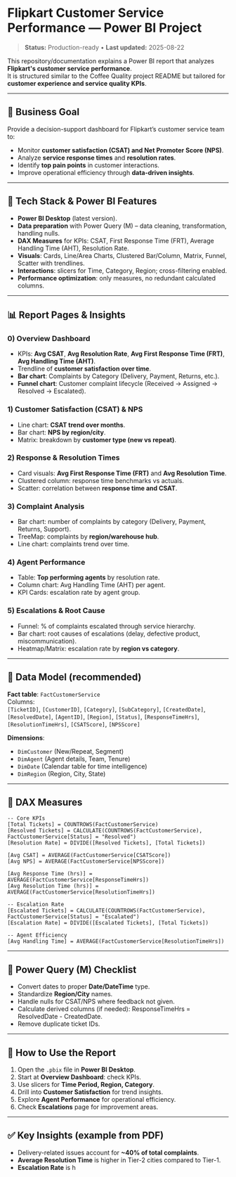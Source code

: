 # Flipkart Customer Service Performance — Power BI Project

> **Status:** Production-ready • **Last updated:** 2025-08-22

This repository/documentation explains a Power BI report that analyzes **Flipkart's customer service performance**.  
It is structured similar to the Coffee Quality project README but tailored for **customer experience and service quality KPIs**.

---

## 📌 Business Goal

Provide a decision-support dashboard for Flipkart’s customer service team to:
- Monitor **customer satisfaction (CSAT) and Net Promoter Score (NPS)**.  
- Analyze **service response times** and **resolution rates**.  
- Identify **top pain points** in customer interactions.  
- Improve operational efficiency through **data-driven insights**.  

---

## 🧰 Tech Stack & Power BI Features

- **Power BI Desktop** (latest version).  
- **Data preparation** with Power Query (M) – data cleaning, transformation, handling nulls.  
- **DAX Measures** for KPIs: CSAT, First Response Time (FRT), Average Handling Time (AHT), Resolution Rate.  
- **Visuals**: Cards, Line/Area Charts, Clustered Bar/Column, Matrix, Funnel, Scatter with trendlines.  
- **Interactions**: slicers for Time, Category, Region; cross-filtering enabled.  
- **Performance optimization**: only measures, no redundant calculated columns.  

---

## 📊 Report Pages & Insights

### 0) **Overview Dashboard**
- KPIs: **Avg CSAT**, **Avg Resolution Rate**, **Avg First Response Time (FRT)**, **Avg Handling Time (AHT)**.  
- Trendline of **customer satisfaction over time**.  
- **Bar chart**: Complaints by Category (Delivery, Payment, Returns, etc.).  
- **Funnel chart**: Customer complaint lifecycle (Received → Assigned → Resolved → Escalated).  

### 1) **Customer Satisfaction (CSAT) & NPS**
- Line chart: **CSAT trend over months**.  
- Bar chart: **NPS by region/city**.  
- Matrix: breakdown by **customer type (new vs repeat)**.  

### 2) **Response & Resolution Times**
- Card visuals: **Avg First Response Time (FRT)** and **Avg Resolution Time**.  
- Clustered column: response time benchmarks vs actuals.  
- Scatter: correlation between **response time and CSAT**.  

### 3) **Complaint Analysis**
- Bar chart: number of complaints by category (Delivery, Payment, Returns, Support).  
- TreeMap: complaints by **region/warehouse hub**.  
- Line chart: complaints trend over time.  

### 4) **Agent Performance**
- Table: **Top performing agents** by resolution rate.  
- Column chart: Avg Handling Time (AHT) per agent.  
- KPI Cards: escalation rate by agent group.  

### 5) **Escalations & Root Cause**
- Funnel: % of complaints escalated through service hierarchy.  
- Bar chart: root causes of escalations (delay, defective product, miscommunication).  
- Heatmap/Matrix: escalation rate by **region vs category**.  

---

## 🧱 Data Model (recommended)

**Fact table**: `FactCustomerService`  
Columns:  
`[TicketID]`, `[CustomerID]`, `[Category]`, `[SubCategory]`, `[CreatedDate]`, `[ResolvedDate]`, `[AgentID]`, `[Region]`, `[Status]`, `[ResponseTimeHrs]`, `[ResolutionTimeHrs]`, `[CSATScore]`, `[NPSScore]`  

**Dimensions**:  
- `DimCustomer` (New/Repeat, Segment)  
- `DimAgent` (Agent details, Team, Tenure)  
- `DimDate` (Calendar table for time intelligence)  
- `DimRegion` (Region, City, State)  

---

## 🧮 DAX Measures

```DAX
-- Core KPIs
[Total Tickets] = COUNTROWS(FactCustomerService)
[Resolved Tickets] = CALCULATE(COUNTROWS(FactCustomerService), FactCustomerService[Status] = "Resolved")
[Resolution Rate] = DIVIDE([Resolved Tickets], [Total Tickets])

[Avg CSAT] = AVERAGE(FactCustomerService[CSATScore])
[Avg NPS] = AVERAGE(FactCustomerService[NPSScore])

[Avg Response Time (hrs)] = AVERAGE(FactCustomerService[ResponseTimeHrs])
[Avg Resolution Time (hrs)] = AVERAGE(FactCustomerService[ResolutionTimeHrs])

-- Escalation Rate
[Escalated Tickets] = CALCULATE(COUNTROWS(FactCustomerService), FactCustomerService[Status] = "Escalated")
[Escalation Rate] = DIVIDE([Escalated Tickets], [Total Tickets])

-- Agent Efficiency
[Avg Handling Time] = AVERAGE(FactCustomerService[ResolutionTimeHrs])
```

---

## 🧼 Power Query (M) Checklist

- Convert dates to proper **Date/DateTime** type.  
- Standardize **Region/City** names.  
- Handle nulls for CSAT/NPS where feedback not given.  
- Calculate derived columns (if needed): ResponseTimeHrs = ResolvedDate - CreatedDate.  
- Remove duplicate ticket IDs.  

---

## 🔎 How to Use the Report

1. Open the `.pbix` file in **Power BI Desktop**.  
2. Start at **Overview Dashboard**: check KPIs.  
3. Use slicers for **Time Period, Region, Category**.  
4. Drill into **Customer Satisfaction** for trend insights.  
5. Explore **Agent Performance** for operational efficiency.  
6. Check **Escalations** page for improvement areas.  

---

## ✅ Key Insights (example from PDF)

- Delivery-related issues account for **~40% of total complaints**.  
- **Average Resolution Time** is higher in Tier-2 cities compared to Tier-1.  
- **Escalation Rate** is h

